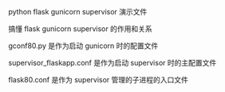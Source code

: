 
python flask gunicorn supervisor 演示文件

搞懂 flask gunicorn supervisor 的作用和关系

gconf80.py 是作为启动 gunicorn 时的配置文件

supervisor_flaskapp.conf 是作为启动 supervisor 时的主配置文件

flask80.conf 是作为 supervisor 管理的子进程的入口文件
